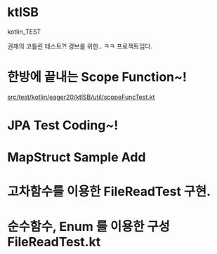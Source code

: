 # ktlSB
kotlin_TEST

권재의 코틀린 테스트?!
겅브를 위한.. ㅋㅋ 프로젝트임다.


# 한방에 끝내는 Scope Function~!
[src/test/kotlin/eager20/ktlSB/util/scopeFuncTest.kt](https://github.com/eager20/ktlSB/blob/193ff823f59f2da980dcb547c10146828b4d01ce/src/test/kotlin/eager20/ktlSB/util/scopeFuncTest.kt)


# JPA Test Coding~!

# MapStruct Sample Add

# 고차함수를 이용한 FileReadTest 구현.

# 순수함수, Enum 를 이용한 구성 FileReadTest.kt 
